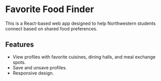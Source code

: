 # Favorite Food Finder

This is a React-based web app designed to help Northwestern students connect based on shared food preferences.

## Features

- View profiles with favorite cuisines, dining halls, and meal exchange spots.
- Save and unsave profiles.
- Responsive design.
